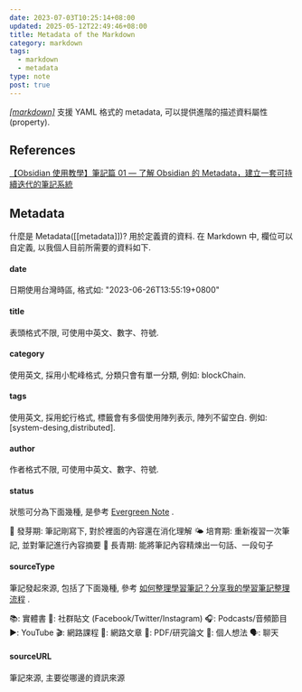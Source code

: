```yaml
---
date: 2023-07-03T10:25:14+08:00
updated: 2025-05-12T22:49:46+08:00
title: Metadata of the Markdown
category: markdown
tags:
  - markdown
  - metadata
type: note
post: true
---
```


*[[markdown]]([[markdown]])* 支援 YAML 格式的 metadata, 可以提供進階的描述資料屬性(property).

<!--more-->

## References

[【Obsidian 使用教學】筆記篇 01 — 了解 Obsidian 的 Metadata，建立一套可持續迭代的筆記系統](https://medium.com/pm%E7%9A%84%E7%94%9F%E7%94%A2%E5%8A%9B%E5%B7%A5%E5%85%B7%E7%AE%B1/obsidian-%E4%BD%BF%E7%94%A8%E6%95%99%E5%AD%B8-%E7%AD%86%E8%A8%98%E7%AF%87-01-%E4%BA%86%E8%A7%A3-obsidian-%E7%9A%84-metadata-f8602bbddade)

## Metadata

什麼是 Metadata([[metadata]])? 用於定義資的資料.
在 Markdown 中, 欄位可以自定義, 以我個人目前所需要的資料如下.

#### date

日期使用台灣時區, 格式如: "2023-06-26T13:55:19+0800"

#### title

表頭格式不限, 可使用中英文、數字、符號.

#### category

使用英文, 採用小駝峰格式, 分類只會有單一分類, 例如: blockChain.

#### tags

使用英文, 採用蛇行格式, 標籤會有多個使用陣列表示, 陣列不留空白.
例如: [system-desing,distributed].

#### author

作者格式不限, 可使用中英文、數字、符號.

#### status

狀態可分為下面幾種, 是參考 [Evergreen Note](https://medium.com/pm%E7%9A%84%E7%94%9F%E7%94%A2%E5%8A%9B%E5%B7%A5%E5%85%B7%E7%AE%B1/obsidian-%E4%BD%BF%E7%94%A8%E6%95%99%E5%AD%B8-%E7%AD%86%E8%A8%98%E7%AF%87-04-%E5%9C%A8-obsidian-%E4%B8%AD%E5%AF%A6%E4%BD%9C-evergreen-note-%E7%9A%84%E6%A6%82%E5%BF%B5-cd776b051a0e) .

🌱 發芽期: 筆記剛寫下, 對於裡面的內容還在消化理解
🌤 培育期: 重新複習一次筆記, 並對筆記進行內容摘要
🌲 長青期: 能將筆記內容精煉出一句話、一段句子

#### sourceType

筆記發起來源, 包括了下面幾種, 參考 [如何整理學習筆記？分享我的學習筆記整理流程](https://medium.com/pm%E7%9A%84%E7%94%9F%E7%94%A2%E5%8A%9B%E5%B7%A5%E5%85%B7%E7%AE%B1/%E5%A6%82%E4%BD%95%E6%95%B4%E7%90%86%E5%AD%B8%E7%BF%92%E7%AD%86%E8%A8%98-ad42796c9e08) .

📚️: 實體書
📮: 社群貼文 (Facebook/Twitter/Instagram)
🎧️: Podcasts/音頻節目
▶️: YouTube
🎬: 網路課程
📰️: 網路文章
📜️: PDF/研究論文
💭️: 個人想法
🗣️: 聊天

#### sourceURL

筆記來源, 主要從哪邊的資訊來源
